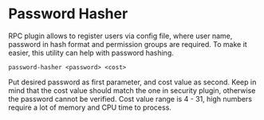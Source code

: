 # Password Hasher

RPC plugin allows to register users via config file, where user name, password 
in hash format and permission groups are required. To make it easier, this utility
can help with password hashing.

```
password-hasher <password> <cost>
```

Put desired password as first parameter, and cost value as second. Keep in mind
that the cost value should match the one in security plugin, otherwise the password
cannot be verified. Cost value range is 4 - 31, high numbers require a lot of memory 
and CPU time to process. 